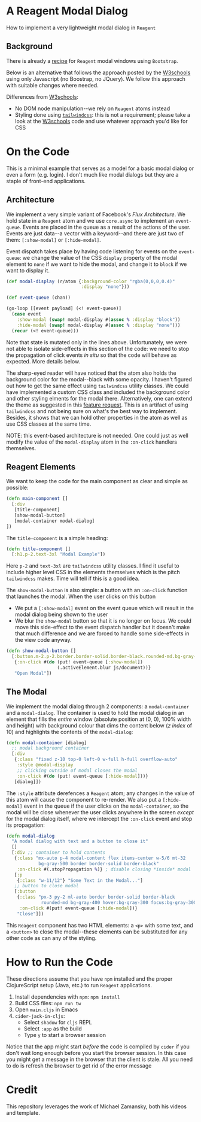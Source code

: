 # A Reagent Modal Dialog #

How to implement a very lightweight modal dialog in `Reagent`

Background
----------

There is already a [recipe][Reagent-Bootstrap-Modal] for `Reagent`
modal windows using `Bootstrap`.

Below is an alternative that follows the approach posted by the
[W3schools][W3SchoolsModal] using only Javascript (no Boostrap, no
JQuery). We follow this approach with suitable changes where needed.

Differences from [W3schools][W3SchoolsModal]:

* No DOM node manipulation--we rely on `Reagent` atoms instead
* Styling done using [`tailwindcss`][tailwindcss]: this is not a
  requirement; please take a look at the [W3schools][W3SchoolsModal]
  code and use whatever approach you'd like for CSS

[W3SchoolsModal]: https://www.w3schools.com/howto/tryit.asp?filename=tryhow_css_modal "W3schools Modal"
[tailwindcss]: https://tailwindcss.com/ "tailwindcss"
[Reagent-Bootstrap-Modal]: https://github.com/reagent-project/reagent-cookbook/tree/master/recipes/bootstrap-modal "Bootstrap modal window"

# On the Code #

This is a minimal example that serves as a model for a basic modal
dialog or even a form (e.g. login). I don't much like modal dialogs
but they are a staple of front-end applications.

## Architecture ##

We implement a very simple variant of Facebook's *Flux
Architecture*. We hold state in a `Reagent` atom and we use
`core.async` to implement an `event-queue`. Events are placed in the
queue as a result of the actions of the user. Events are just data--a
vector with a keyword--and there are just two of them: `[:show-modal]`
or `[:hide-modal]`.

Event dispatch takes place by having code listening for events on the
`event-queue`: we change the value of the CSS `display` property of
the modal element to `none` if we want to hide the modal, and change
it to `block` if we want to display it.

```clojure
(def modal-display (r/atom {:background-color "rgba(0,0,0,0.4)"
                            :display "none"}))

(def event-queue (chan))

(go-loop [[event payload] (<! event-queue)]
  (case event
    :show-modal (swap! modal-display #(assoc % :display "block"))
    :hide-modal (swap! modal-display #(assoc % :display "none")))
  (recur (<! event-queue)))
```

Note that state is mutated only in the lines above. Unfortunately, we
were not able to isolate side-effects in this section of the code: we
need to stop the propagation of click events *in situ* so that the
code will behave as expected. More details below.

The sharp-eyed reader will have noticed that the atom also holds the
background color for the modal--black with some opacity. I haven't
figured out how to get the same effect using `tailwindcss` utility
classes. We could have implemented a custom CSS class and included the
background color and other styling elments for the modal
there. Alternatively, one can extend the theme as suggested in this
[feature request][TailwindCSS-feat-req]. This is an artifact of using
`tailwindcss` and not being sure on what's the best way to
implement. Besides, it shows that we can hold other properties in the
atom as well as use CSS classes at the same time.

NOTE: this event-based architecture is not needed. One could just as
well modify the value of the `modal-display` atom in the `:on-click`
handlers themselves.

[TailwindCSS-feat-req]: https://github.com/tailwindcss/tailwindcss/issues/1258 "Opacity feature request"

## Reagent Elements ##

We want to keep the code for the main component as clear and simple as
possible:

```clojure
(defn main-component []
  [:div 
   [title-component]
   [show-modal-button]
   [modal-container modal-dialog]
])
```

The `title-component` is a simple heading:

```clojure
(defn title-component []
  [:h1.p-2.text-3xl "Modal Example"])
```

Here `p-2` and `text-3xl` are `tailwindcss` utility classes. I find it
useful to include higher level CSS in the elements themselves which is
the pitch `tailwindcss` makes. Time will tell if this is a good idea.

The `show-modal-button` is also simple: a button with an `:on-click`
function that launches the modal. When the user clicks on this button

* We put a `[:show-modal]` event on the event queue which will result
  in the modal dialog being shown to the user
* We blur the `show-modal` button so that it is no longer on focus. We
  could move this side-effect to the event dispatch handler but it
  doesn't make that much difference and we are forced to handle some
  side-effects in the view code anyway.

```clojure
(defn show-modal-button []
  [:button.m-2.p-2.border.border-solid.border-black.rounded-md.bg-gray-200
   {:on-click #(do (put! event-queue [:show-modal])
                   (.activeElement.blur js/document))}
   "Open Modal"])
```

## The Modal ##

We implement the modal dialog through 2 components: a
`modal-container` and a `modal-dialog`. The container is used to hold
the modal dialog in an element that fills the *entire* window
(absolute position at (0, 0), 100% width and height) with background
colour that dims the content below (*z index* of 10) and highlights
the contents of the `modal-dialog`:

```clojure
(defn modal-container [dialog]
  ;; modal background container
  [:div
   {:class "fixed z-10 top-0 left-0 w-full h-full overflow-auto" 
    :style @modal-display
    ;; clicking outside of modal closes the modal
    :on-click #(do (put! event-queue [:hide-modal]))}
   [dialog]])
```

The `:style` attribute derefences a `Reagent` atom; any changes in the
value of this atom will cause the component to re-render. We also put
a `[:hide-modal]` event in the queue if the user clicks on the
`modal-container`, so the modal will be close whenever the user clicks
anywhere in the screen *except* for the modal dialog itself, where we
intercept the `:on-click` event and stop its propagation:

```clojure
(defn modal-dialog
  "A modal dialog with text and a button to close it"
  []
  [:div ;; container to hold contents
   {:class "mx-auto p-4 modal-content flex items-center w-5/6 mt-32
            bg-gray-500 border border-solid border-black"
    :on-click #(.stopPropagation %)} ; disable closing *inside* modal
   [:p
    {:class "w-11/12"} "Some Text in the Modal..."]
   ;; button to close modal
   [:button
    {:class "px-3 py-2 ml-auto border border-solid border-black
             rounded-md bg-gray-400 hover:bg-gray-300 focus:bg-gray-300"
     :on-click #(put! event-queue [:hide-modal])} 
    "Close"]])
```

This `Reagent` component has two HTML elements: a `<p>` with some
text, and a `<button>` to close the modal--these elements can be
substituted for any other code as can any of the styling.

# How to Run the Code #

These directions assume that you have `npm` installed and the proper
ClojureScript setup (Java, etc.) to run `Reagent` applications.

1. Install dependencies with `npm`: `npm install`
2. Build CSS files: `npm run tw`
3. Open `main.cljs` in Emacs
4. `cider-jack-in-cljs`:
   * Select `shadow` for `cljs` REPL
   * Select `:app` as the build
   * Type `y` to start a browser session
   
Notice that the app might start *before* the code is compiled by
`cider` if you don't wait long enough before you start the browser
session. In this case you might get a message in the browser that the
client is stale. All you need to do is refresh the browser to get rid
of the error message

# Credit #

This repository leverages the work of Michael Zamansky, both his
videos and template.
